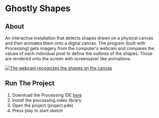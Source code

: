 # Ghostly Shapes

## About

An interactive installation that detects shapes drawn on a physical canvas and then animates them onto a digital canvas. The program (built with Processing) gets imagery from the computer's webcam and compares the values of each individual pixel to define the outlines of the shapes. Those are rendered onto the screen with screensaver like animations.

[![The webcam recognizes the shapes on the canvas](https://img.youtube.com/vi/6qYEf4AhuUI/0.jpg)](https://www.youtube.com/watch?v=6qYEf4AhuUI)

## Run The Project

1) Download the Processing IDE [here](https://processing.org/download)<br>
2) Install the processing.video library<br>
3) Open the project (project.pde)<br>
4) Press play to start sketch
